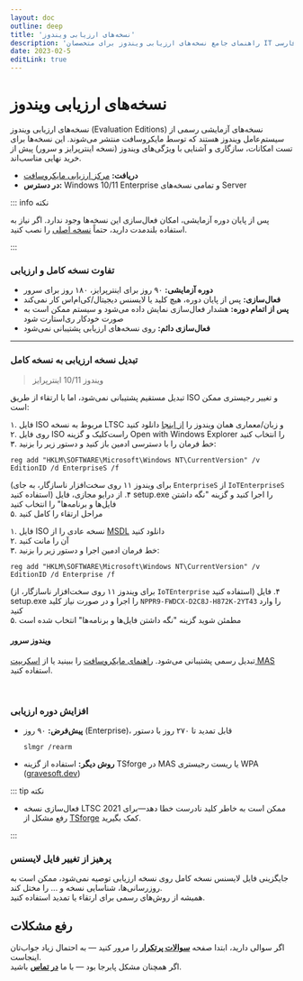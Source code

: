 ```yaml
---
layout: doc
outline: deep
title: 'نسخه‌های ارزیابی ویندوز'
description: 'راهنمای جامع نسخه‌های ارزیابی ویندوز برای متخصصان IT و ترجمه فارسی'
date: 2023-02-5
editLink: true
---
```


# نسخه‌های ارزیابی ویندوز

نسخه‌های ارزیابی ویندوز (Evaluation Editions) نسخه‌های آزمایشی رسمی از سیستم‌عامل ویندوز هستند که توسط مایکروسافت منتشر می‌شوند. این نسخه‌ها برای تست امکانات، سازگاری و آشنایی با ویژگی‌های ویندوز (نسخه اینترپرایز و سرور) پیش از خرید نهایی مناسب‌اند.

- **دریافت:** [مرکز ارزیابی مایکروسافت][1]
- **در دسترس:** Windows 10/11 Enterprise و تمامی نسخه‌های Server

::: info نکته

پس از پایان دوره آزمایشی، امکان فعال‌سازی این نسخه‌ها وجود ندارد. اگر نیاز به استفاده بلندمدت دارید، حتماً [نسخه اصلی](./genuine-installation-media) را نصب کنید.  

:::

### تفاوت نسخه کامل و ارزیابی

- **دوره آزمایشی:** ۹۰ روز برای اینترپرایز، ۱۸۰ روز برای سرور
- **فعال‌سازی:** پس از پایان دوره، هیچ کلید یا لایسنس دیجیتال/کی‌ام‌اس کار نمی‌کند
- **پس از اتمام دوره:** هشدار فعال‌سازی نمایش داده می‌شود و سیستم ممکن است به صورت خودکار ری‌استارت شود
- **فعال‌سازی دائم:** روی نسخه‌های ارزیابی پشتیبانی نمی‌شود

---

### تبدیل نسخه ارزیابی به نسخه کامل

> ویندوز 10/11 اینترپرایز

تبدیل مستقیم پشتیبانی نمی‌شود، اما با ارتقاء از طریق ISO و تغییر رجیستری ممکن است:

<Tabs>
<TabItem value="LTSC-fa" label="LTSC">

۱. فایل ISO مربوط به نسخه LTSC و زبان/معماری همان ویندوز را [از اینجا][2] دانلود کنید  
۲. روی فایل ISO راست‌کلیک و گزینه Open with Windows Explorer را انتخاب کنید  
۳. خط فرمان را با دسترسی ادمین باز کنید و دستور زیر را بزنید:

```
reg add "HKLM\SOFTWARE\Microsoft\Windows NT\CurrentVersion" /v EditionID /d EnterpriseS /f
```

(برای ویندوز ۱۱ روی سخت‌افزار ناسازگار، به جای `EnterpriseS` از `IoTEnterpriseS` استفاده کنید)
۴. از درایو مجازی، فایل setup.exe را اجرا کنید و گزینه "نگه داشتن فایل‌ها و برنامه‌ها" را انتخاب کنید  
۵. مراحل ارتقاء را کامل کنید

</TabItem>
<TabItem value="GAC-fa" label="GAC">

۱. فایل ISO نسخه عادی را از [MSDL][3] دانلود کنید  
۲. آن را مانت کنید  
۳. خط فرمان ادمین اجرا و دستور زیر را بزنید:

```
reg add "HKLM\SOFTWARE\Microsoft\Windows NT\CurrentVersion" /v EditionID /d Enterprise /f
```

(برای ویندوز ۱۱ روی سخت‌افزار ناسازگار، از `IoTEnterprise` استفاده کنید)
۴. فایل setup.exe را اجرا و در صورت نیاز کلید `NPPR9-FWDCX-D2C8J-H872K-2YT43` را وارد کنید  
۵. مطمئن شوید گزینه "نگه داشتن فایل‌ها و برنامه‌ها" انتخاب شده است

</TabItem>
</Tabs>

#### ویندوز سرور

تبدیل رسمی پشتیبانی می‌شود. [راهنمای مایکروسافت][4] را ببینید یا از [اسکریپت MAS](./index) استفاده کنید.

<br/> 

### افزایش دوره ارزیابی

- **پیش‌فرض:** ۹۰ روز (Enterprise)، قابل تمدید تا ۲۷۰ روز با دستور
  ```
  slmgr /rearm
  ```
- **روش دیگر:** استفاده از گزینه TSforge در MAS یا ریست رجیستری WPA ([gravesoft.dev][5])

::: tip نکته

- فعال‌سازی نسخه LTSC 2021 ممکن است به خاطر کلید نادرست خطا دهد—برای رفع مشکل از [TSforge](./tsforge) کمک بگیرید.

:::

### پرهیز از تغییر فایل لایسنس

جایگزینی فایل لایسنس نسخه کامل روی نسخه ارزیابی توصیه نمی‌شود، ممکن است به روزرسانی‌ها، شناسایی نسخه و ... را مختل کند.  
همیشه از روش‌های رسمی برای ارتقاء یا تمدید استفاده کنید.


## رفع مشکلات

اگر سوالی دارید، ابتدا صفحه [**سوالات پرتکرار**](./faq) را مرور کنید — به احتمال زیاد جواب‌تان اینجاست.  
اگر همچنان مشکل پابرجا بود — با ما [**در تماس**](./troubleshoot) باشید.


[1]: https://www.microsoft.com/en-us/evalcenter
[2]: https://massgrave.dev/windows_ltsc_links
[3]: https://msdl.gravesoft.dev/
[4]: https://learn.microsoft.com/en-us/windows-server/get-started/upgrade-conversion-options
[5]: https://gravesoft.dev/fix-wpa-registry
[6]: https://github.com/NiREvil/windows-activation/discussions

